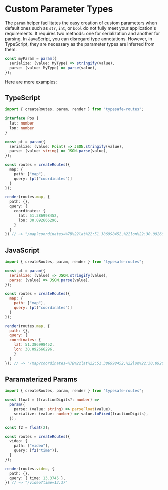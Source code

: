 # Custom Parameter Types

The `param` helper facilitates the easy creation of custom parameters when default ones such as `str`, `int`, or `bool` do not fully meet your application's requirements. It requires two methods: one for serialization and another for parsing. In JavaScript, you can disregard type annotations. However, in TypeScript, they are necessary as the parameter types are inferred from them.

``` ts
const myParam = param({
  serialize: (value: MyType) => stringify(value),
  parse: (value: MyType) => parse(value),
});
```

Here are more examples:

<!-- tabs:start -->
## **TypeScript**

``` ts
import { createRoutes, param, render } from "typesafe-routes";

interface Pos {
  lat: number
  lon: number
}

const pt = param({
  serialize: (value: Point) => JSON.stringify(value),
  parse: (value: string) => JSON.parse(value),
});

const routes = createRoutes({
  map: {
    path: ["map"],
    query: [pt("coordinates")]
  }
});

render(routes.map, {
  path: {},
  query: {
    coordinates: {
      lat: 51.386998452,
      lon: 30.092666296,
    }
  }
}) // ~> "/map?coordinates=%7B%22lat%22:51.386998452,%22lon%22:30.092666296%7D"
```

## **JavaScript**

``` js
import { createRoutes, param, render } from "typesafe-routes";

const pt = param({
  serialize: (value) => JSON.stringify(value),
  parse: (value) => JSON.parse(value),
});

const routes = createRoutes({
  map: {
    path: ["map"],
    query: [pt("coordinates")]
  }
});

render(routes.map, {
  path: {},
  query: {
  coordinates: {
    lat: 51.386998452,
    lon: 30.092666296,
    }
  }
}); // ~> "/map?coordinates=%7B%22lat%22:51.386998452,%22lon%22:30.092666296%7D"
```

## **Paramaterized Params**

``` ts
import { createRoutes, param, render } from "typesafe-routes";

const float = (fractionDigits?: number) =>
  param({
    parse: (value: string) => parseFloat(value),
    serialize: (value: number) => value.toFixed(fractionDigits),
  });

const f2 = float(2);

const routes = createRoutes({
  video: {
    path: ["video"],
    query: [f2("time")],
  }
});

render(routes.video, {
  path: {},
  query: { time: 13.3745 },
}) // ~> "/video?time=13.37"
```
<!-- tabs:end -->
